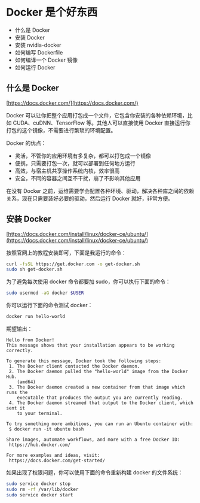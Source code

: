 # Docker 是个好东西

* 什么是 Docker
* 安装 Docker
* 安装 nvidia-docker
* 如何编写 Dockerfile
* 如何编译一个 Docker 镜像
* 如何运行 Docker

## 什么是 Docker

[https://docs.docker.com/](https://docs.docker.com/)

Docker 可以让你把整个应用打包成一个文件，它包含你安装的各种依赖环境，比如 CUDA、cuDNN、TensorFlow 等。其他人可以直接使用 Docker 直接运行你打包的这个镜像，不需要进行繁琐的环境配置。

Docker 的优点：

* 灵活，不管你的应用环境有多复杂，都可以打包成一个镜像
* 便携，只需要打包一次，就可以部署到任何地方运行
* 高效，与宿主机共享操作系统内核，效率很高
* 安全，不同的容器之间互不干扰，崩了不影响其他应用

在没有 Docker 之前，运维需要学会配置各种环境、驱动，解决各种库之间的依赖关系，现在只需要装好必要的驱动，然后运行 Docker 就好，非常方便。

## 安装 Docker

[https://docs.docker.com/install/linux/docker-ce/ubuntu/](https://docs.docker.com/install/linux/docker-ce/ubuntu/)

按照官网上的教程安装即可，下面是我运行的命令：

```bash
curl -fsSL https://get.docker.com -o get-docker.sh
sudo sh get-docker.sh
```

为了避免每次使用 docker 命令都要加 sudo，你可以执行下面的命令：

```bash
sudo usermod -aG docker $USER
```

你可以运行下面的命令测试 docker：

```bash
docker run hello-world
```

期望输出：

```text
Hello from Docker!
This message shows that your installation appears to be working correctly.

To generate this message, Docker took the following steps:
 1. The Docker client contacted the Docker daemon.
 2. The Docker daemon pulled the "hello-world" image from the Docker Hub.
    (amd64)
 3. The Docker daemon created a new container from that image which runs the
    executable that produces the output you are currently reading.
 4. The Docker daemon streamed that output to the Docker client, which sent it
    to your terminal.

To try something more ambitious, you can run an Ubuntu container with:
 $ docker run -it ubuntu bash

Share images, automate workflows, and more with a free Docker ID:
 https://hub.docker.com/

For more examples and ideas, visit:
 https://docs.docker.com/get-started/
```

如果出现了权限问题，你可以使用下面的命令重新构建 docker 的文件系统：

```bash
sudo service docker stop
sudo rm -rf /var/lib/docker
sudo service docker start
```

